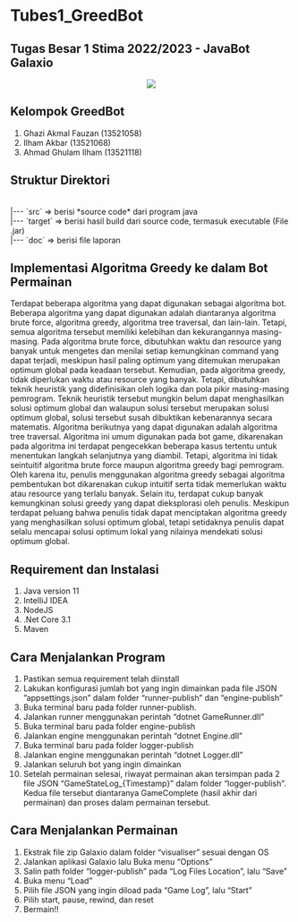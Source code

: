 # Tubes1_GreedBot
## Tugas Besar 1 Stima 2022/2023 - JavaBot Galaxio

<p align="center">
    <img src=image.png
</p>

## Kelompok GreedBot
1. Ghazi Akmal Fauzan	(13521058) 
2. Ilham Akbar			(13521068) 
3. Ahmad Ghulam Ilham   (13521118) 

## Struktur Direktori
<br>
|---  `src` => berisi *source code* dari program java<br>
|---  `target` => berisi hasil build dari source code, termasuk executable (File .jar)<br>
|---  `doc` => berisi file laporan<br>

## Implementasi Algoritma Greedy ke dalam Bot Permainan 

Terdapat beberapa algoritma yang dapat digunakan sebagai algoritma bot. Beberapa algoritma yang dapat digunakan adalah diantaranya algoritma brute force, algoritma greedy, algoritma tree traversal, dan lain-lain. Tetapi, semua algoritma tersebut memiliki kelebihan dan kekurangannya masing-masing. Pada algoritma brute force, dibutuhkan waktu dan resource yang banyak untuk mengetes dan menilai setiap kemungkinan command yang dapat terjadi, meskipun hasil paling optimum yang ditemukan merupakan optimum global pada keadaan tersebut. Kemudian, pada algoritma greedy, tidak diperlukan waktu atau resource yang banyak. Tetapi, dibutuhkan teknik heuristik yang didefinisikan oleh logika dan pola pikir masing-masing pemrogram. Teknik heuristik tersebut mungkin belum dapat menghasilkan solusi optimum global dan walaupun solusi tersebut merupakan solusi optimum global, solusi tersebut susah dibuktikan kebenarannya secara matematis. Algoritma berikutnya yang dapat digunakan adalah algoritma tree traversal. Algoritma ini umum digunakan pada bot game, dikarenakan pada algoritma ini terdapat pengecekkan beberapa kasus tertentu untuk menentukan langkah selanjutnya yang diambil. Tetapi, algoritma ini tidak seintuitif algoritma brute force maupun algoritma greedy bagi pemrogram. Oleh karena itu, penulis menggunakan algoritma greedy sebagai algoritma pembentukan bot dikarenakan cukup intuitif serta tidak memerlukan waktu atau resource yang terlalu banyak. Selain itu, terdapat cukup banyak kemungkinan solusi greedy yang dapat dieksplorasi oleh penulis. Meskipun terdapat peluang bahwa penulis tidak dapat menciptakan algoritma greedy yang menghasilkan solusi optimum global, tetapi setidaknya penulis dapat selalu mencapai solusi optimum lokal yang nilainya mendekati solusi optimum global. 

## Requirement dan Instalasi
1. Java version 11
2. IntelIiJ IDEA
3. NodeJS
4. .Net Core 3.1
5. Maven

## Cara Menjalankan Program
1. Pastikan semua requirement telah diinstall
2. Lakukan konfigurasi jumlah bot yang ingin dimainkan pada file JSON ”appsettings.json” dalam folder “runner-publish” dan “engine-publish”
3. Buka terminal baru pada folder runner-publish.
4. Jalankan runner menggunakan perintah “dotnet GameRunner.dll”
5. Buka terminal baru pada folder engine-publish
6. Jalankan engine menggunakan perintah “dotnet Engine.dll”
7. Buka terminal baru pada folder logger-publish
8. Jalankan engine menggunakan perintah “dotnet Logger.dll”
9. Jalankan seluruh bot yang ingin dimainkan
10. Setelah permainan selesai, riwayat permainan akan tersimpan pada 2 file JSON “GameStateLog_{Timestamp}” dalam folder “logger-publish”. Kedua file tersebut diantaranya GameComplete (hasil akhir dari permainan) dan proses dalam permainan tersebut.
 
## Cara Menjalankan Permainan
1. Ekstrak file zip Galaxio dalam folder “visualiser” sesuai dengan OS 
2. Jalankan aplikasi Galaxio lalu Buka menu “Options”
3. Salin path folder “logger-publish” pada “Log Files Location”, lalu “Save”
4. Buka menu “Load”
5. Pilih file JSON yang ingin diload pada “Game Log”, lalu “Start”
6. Pilih start, pause, rewind, dan reset
7. Bermain!!


